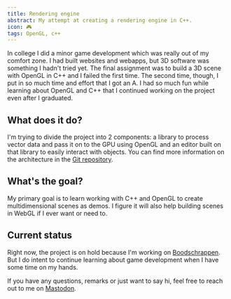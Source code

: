 ```yaml
---
title: Rendering engine
abstract: My attempt at creating a rendering engine in C++.
icon: 🎮
tags: OpenGL, c++
---
```


In college I did a minor game development which was really out of my comfort zone. I had built websites and webapps, but 3D software was something I hadn't tried yet. The final assignment was to build a 3D scene with OpenGL in C++ and I failed the first time. The second time, though, I put in so much time and effort that I got an A. I had so much fun while learning about OpenGL and C++ that I continued working on the project even after I graduated.

## What does it do?

I'm trying to divide the project into 2 components: a library to process vector data and pass it on to the GPU using OpenGL and an editor built on that library to easily interact with objects. You can find more information on the architecture in the [Git repository](https://github.com/jappe999/opengl-rendering-engine).

## What's the goal?

My primary goal is to learn working with C++ and OpenGL to create multidimensional scenes as demos. I figure it will also help building scenes in WebGL if I ever want or need to.

## Current status

Right now, the project is on hold because I'm working on [Boodschrappen](/projects/boodschrappen/). But I do intent to continue learning about game development when I have some time on my hands.

If you have any questions, remarks or just want to say hi, feel free to reach out to me on [Mastodon](https://indieweb.social/@jasper).
